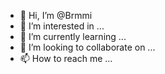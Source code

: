 - 👋 Hi, I’m @Brmmi
- 👀 I’m interested in ...
- 🌱 I’m currently learning ...
- 💞️ I’m looking to collaborate on ...
- 📫 How to reach me ...

<!---
Brmmi/Brmmi is a ✨ special ✨ repository because its `README.md` (this file) appears on your GitHub profile.
You can click the Preview link to take a look at your changes.
--->
